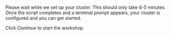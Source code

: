Please wait while we set up your cluster. This should only take 4-5 minutes. Once the script completes and a terminal prompt appears, your cluster is configured and you can get started.

Click _Continue_ to start the workshop.
